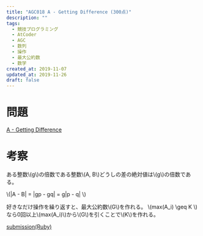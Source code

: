 ```yaml
---
title: "AGC018 A - Getting Difference (300点)"
description: ""
tags:
  - 競技プログラミング
  - AtCoder
  - AGC
  - 数列
  - 操作
  - 最大公約数
  - 数学
created_at: 2019-11-07
updated_at: 2019-11-26
draft: false
---
```


# 問題
[A - Getting Difference](https://atcoder.jp/contests/agc018/tasks/agc018_a)

# 考察

ある整数\\(g\\)の倍数である整数\\(A, B\\)どうしの差の絶対値は\\(g\\)の倍数である。

\\(|A - B| = |gp - gq| = g|p - q| \\)

好きなだけ操作を繰り返すと、最大公約数\\(G\\)を作れる。
\\(max(A_i) \geq K \\)なら0回以上\\(max(A_i)\\)から\\(G\\)を引くことで\\(K\\)を作れる。

[submission(Ruby)](https://atcoder.jp/contests/agc018/submissions/8322393)
